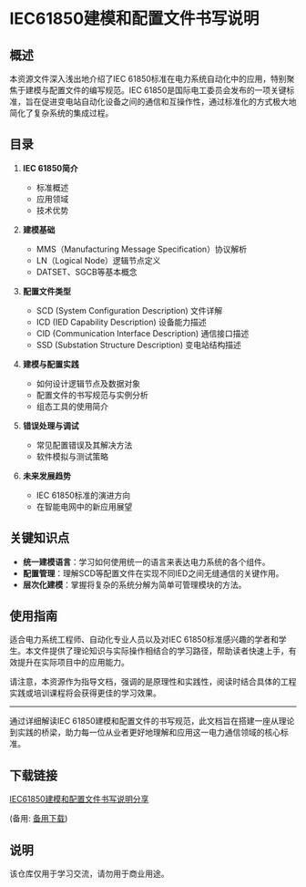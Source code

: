 # IEC61850建模和配置文件书写说明

## 概述

本资源文件深入浅出地介绍了IEC 61850标准在电力系统自动化中的应用，特别聚焦于建模与配置文件的编写规范。IEC 61850是国际电工委员会发布的一项关键标准，旨在促进变电站自动化设备之间的通信和互操作性，通过标准化的方式极大地简化了复杂系统的集成过程。

## 目录

1. **IEC 61850简介**
   - 标准概述
   - 应用领域
   - 技术优势

2. **建模基础**
   - MMS（Manufacturing Message Specification）协议解析
   - LN（Logical Node）逻辑节点定义
   - DATSET、SGCB等基本概念

3. **配置文件类型**
   - SCD (System Configuration Description) 文件详解
   - ICD (IED Capability Description) 设备能力描述
   - CID (Communication Interface Description) 通信接口描述
   - SSD (Substation Structure Description) 变电站结构描述

4. **建模与配置实践**
   - 如何设计逻辑节点及数据对象
   - 配置文件的书写规范与实例分析
   - 组态工具的使用简介

5. **错误处理与调试**
   - 常见配置错误及其解决方法
   - 软件模拟与测试策略

6. **未来发展趋势**
   - IEC 61850标准的演进方向
   - 在智能电网中的新应用展望

## 关键知识点

- **统一建模语言**：学习如何使用统一的语言来表达电力系统的各个组件。
- **配置管理**：理解SCD等配置文件在实现不同IED之间无缝通信的关键作用。
- **层次化建模**：掌握将复杂的系统分解为简单可管理模块的方法。

## 使用指南

适合电力系统工程师、自动化专业人员以及对IEC 61850标准感兴趣的学者和学生。本文件提供了理论知识与实际操作相结合的学习路径，帮助读者快速上手，有效提升在实际项目中的应用能力。

请注意，本资源作为指导文档，强调的是原理性和实践性，阅读时结合具体的工程实践或培训课程将会获得更佳的学习效果。

---

通过详细解读IEC 61850建模和配置文件的书写规范，此文档旨在搭建一座从理论到实践的桥梁，助力每一位从业者更好地理解和应用这一电力通信领域的核心标准。

## 下载链接
[IEC61850建模和配置文件书写说明分享](https://pan.quark.cn/s/6deb3f6d6799) 

(备用: [备用下载](https://pan.baidu.com/s/1kLVPo8crFvZW3vZR86tKlA?pwd=1234))

## 说明

该仓库仅用于学习交流，请勿用于商业用途。
